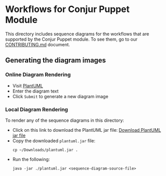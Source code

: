 # Workflows for Conjur Puppet Module

This directory includes sequence diagrams for the workflows that are supported
by the Conjur Puppet module. To see them, go to our
[CONTRIBUTING.md](../CONTRIBUTING.md#sequence-diagrams) document.

## Generating the diagram images

### Online Diagram Rendering

- Visit [PlantUML](http://www.plantuml.com/plantuml/uml)
- Enter the diagram text
- Click `Submit` to generate a new diagram image

### Local Diagram Rendering

To render any of the sequence diagrams in this directory:

- Click on this link to download the PlantUML jar file: [Download PlantUML jar file](https://sourceforge.net/projects/plantuml/)
- Copy the downloaded `plantuml.jar` file:
  ```
  cp ~/Downloads/plantuml.jar .
  ```
- Run the following:
  ```
  java -jar ./plantuml.jar <sequence-diagram-source-file>
  ```
